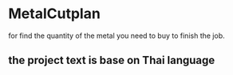 # MetalCutplan
for find the quantity of the metal you need to buy to finish the job.

## the project text is base on Thai language 
